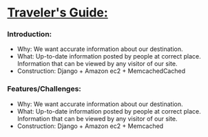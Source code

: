 # [Traveler's Guide:](http://52.32.187.181:8080/)

### Introduction:
- Why: We want accurate information about our destination.
- What: Up-to-date information posted by people at correct place. Information that can be viewed by any visitor of our site.
- Construction: Django + Amazon ec2 + MemcachedCached

### Features/Challenges:
- Why: We want accurate information about our destination.
- What: Up-to-date information posted by people at correct place. Information that can be viewed by any visitor of our site.
- Construction: Django + Amazon ec2 + Memcached